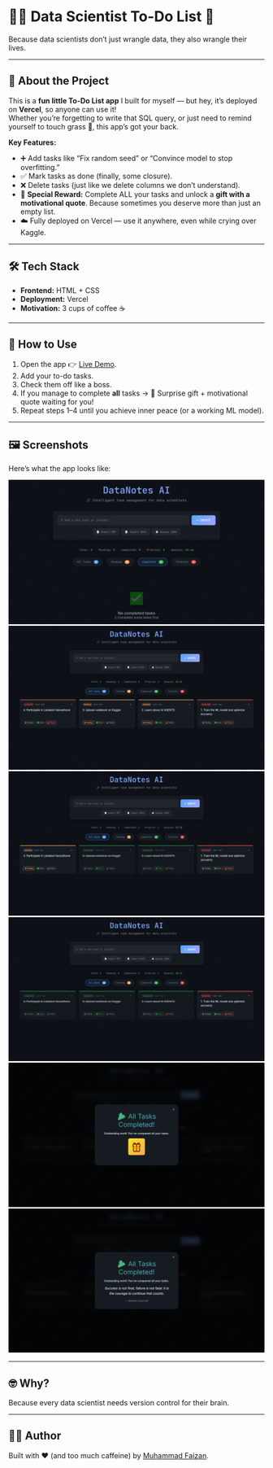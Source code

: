 # 🧑‍🔬 Data Scientist To-Do List 📝  

Because data scientists don’t just wrangle data, they also wrangle their lives.  

---

## 🚀 About the Project  
This is a **fun little To-Do List app** I built for myself — but hey, it’s deployed on **Vercel**, so anyone can use it!  
Whether you’re forgetting to write that SQL query, or just need to remind yourself to touch grass 🌱, this app’s got your back.  

**Key Features:**  
- ➕ Add tasks like “Fix random seed” or “Convince model to stop overfitting.”  
- ✅ Mark tasks as done (finally, some closure).  
- ❌ Delete tasks (just like we delete columns we don’t understand).  
- 🎁 **Special Reward:** Complete ALL your tasks and unlock a **gift with a motivational quote**. Because sometimes you deserve more than just an empty list.  
- ☁️ Fully deployed on Vercel — use it anywhere, even while crying over Kaggle.  

---

## 🛠️ Tech Stack  
- **Frontend:** HTML + CSS
- **Deployment:** Vercel  
- **Motivation:** 3 cups of coffee ☕  

---

## 🔧 How to Use  
1. Open the app 👉 [Live Demo](your-vercel-link).  
2. Add your to-do tasks.  
3. Check them off like a boss.  
4. If you manage to complete **all** tasks → 🎉 Surprise gift + motivational quote waiting for you!  
5. Repeat steps 1–4 until you achieve inner peace (or a working ML model).  

---

## 🖼️ Screenshots  
Here’s what the app looks like:  

![App Screenshot](./images/Screenshot1.png)
![App Screenshot](./images/Screenshot2.png)
![App Screenshot](./images/Screenshot3.png)
![App Screenshot](./images/Screenshot4.png)
![App Screenshot](./images/Screenshot5.png)
![App Screenshot](./images/Screenshot6.png)  

---

## 🤓 Why?  
Because every data scientist needs version control for their brain.  

---

## 🧑‍💻 Author  
Built with ❤️ (and too much caffeine) by [Muhammad Faizan](https://github.com/faizan-yousaf).  
